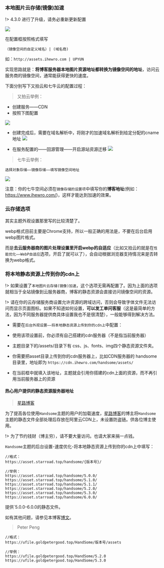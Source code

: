 
### 本地图片云存储(镜像)加速

!> 4.3.0 进行了升级，请务必重新更新配置

![](media/15565124211947.jpg)

在配置框按照格式填写

`（镜像空间的自定义域名）| (域名商)`

如：`http://assets.ihewro.com | UPYUN`

实现思路就是：**将博客服务器本地图片资源地址都转换为镜像空间的地址**，访问云服务商的镜像空间，通常能获得更快的速度。

下面分别写下又拍云和七牛云的配置过程：

> 又拍云举例：


* 创建服务——CDN
*  按照下图配置

![](media/15565125252587.jpg)


* 创建完成后，需要在域名解析中，将刚才的加速域名解析到给定分配的cname地址
![](media/15565125121882.jpg)

* 在服务配置的——回源管理——开启源站资源迁移
![](media/15565125007178.jpg)

  

> 七牛云举例：

```
选择对象存储——镜像存储——填写镜像空间地址
```

![](media/15565125650360.jpg)


注意：你的七牛空间必须在`镜像存储的设置项`中填写你的**博客地址**(例如：https://www.ihewro.com/)，这样才能达到加速的效果。

### 云存储选项

其实主题外观设置那里写的比较清楚了。

webp格式目前主要是Chrome支持，所以一般正确的用法是，不要在后台启用webp图片格式。

而是**去云服务器商的图片处理设置里开启webp的自适应**（比如又拍云的就是在`性能优化——WebP自适应`选项，开启了就可以了），会自动根据浏览器支持情况来是否转换为webp格式。

### 将本地静态资源上传到你的cdn上


!> 如果设置了`本地图片云存储(镜像)加速`，这个选项无需再配置了。因为上面的选项就相当于全站镜像到云服务器商，博客的静态资源会直接访问镜像空间的资源。

!> 请在你的云存储服务商设置允许资源的跨域访问，否则会导致字体文件无法访问而显示页面图标。如果不知道如何设置，**可以发工单问客服**（这是最简单的方法，因为不同服务器提供商具体设置我也不是很清楚），一般能够得到解决方法。

* 需要在`后台外观设置——将本地静态资源上传到你的cdn上`中配置：

* 使用该项设置前，你必须有自己搭建的cdn服务器（不是指当前服务器）

* 主题目录下的/assets/目录下有 css、js、fonts、img四个静态资源文件夹。

* 你需要把asset目录上传到你的cdn服务器上，比如CDN服务器的 handsome目录里，地址即为 `https://cdn.ihewro.com/handsome/assets/`

* 在当前框中就填入该地址，主题就会引用你搭建的cdn上面的资源，而不再引用当前服务器上的资源

#### 热心用户提供的静态资源服务器地址

> [星路博客](https://www.starroad.top)


为了提高各位使用`Handsome`主题的用户的加载速度，[星路博客](https://www.starroad.top)的博主将`Handsome`主题的静态文件全部处理后存放在阿里云CDN上，未设置防盗链。供各位博主使用。

!> 为了节约钱财（博主穷），请不要大量访问。也请大家来捐一点钱。


`Handsome`主题的后台设置-速度优化-将本地静态资源上传到你的cdn上中填写：

```
//格式：
https://asset.starroad.top/handsome/{版本号}/

//举例：
https://asset.starroad.top/handsome/5.0.0/
https://asset.starroad.top/handsome/5.1.0/
https://asset.starroad.top/handsome/5.1.1/
https://asset.starroad.top/handsome/5.2.0/
https://asset.starroad.top/handsome/5.3.0/
https://asset.starroad.top/handsome/6.0.0/
```


提供`5.0.0-6.0.0的静态文件。

如有其他问题，请参见本博客[博文](https://www.starroad.top/archives/184.html)。

> Peter Peng

```
//格式：
https://ufile.goldpetergood.top/HandSome/版本号/assets

//举例：
https://ufile.goldpetergood.top/HandSome/5.2.0
https://ufile.goldpetergood.top/HandSome/5.3.0
```


